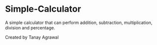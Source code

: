 # Simple-Calculator
A simple calculator that can perform addition, subtraction, multiplication, division and percentage.


Created by Tanay Agrawal
